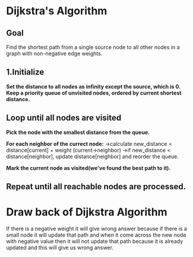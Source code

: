 # Dijkstra's Algorithm

## Goal
Find the shortest path from a single source node to all other nodes in a graph with non-negative edge weights.

## 1.Initialize
**Set the distance to all nodes as infinity except the source, which is 0.**
**Keep a priority queue of unvisited nodes, ordered by current shortest distance.**

## Loop until all nodes are visited
**Pick the node with the smallest distance from the queue.**

**For each neighbor of the currect node:**
->calculate new_distance = distance[current] + weight (current->neighbor)
->if new_distance < distance[neighbor], update distance[neighbor] and reorder the queue.

**Mark the current node as visited(we've found the best path to it).**

## Repeat until all reachable nodes are processed.

# Draw back of Dijkstra Algorithm 
If there is a negative weight it will give wrong answer because if there is a small node it will update that path and when it come across the new node with negative value then it will not update that path because it is already updated and this will give us wrong answer.